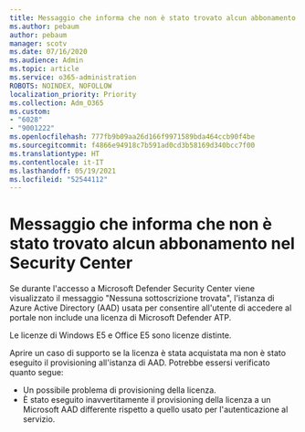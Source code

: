 ```yaml
---
title: Messaggio che informa che non è stato trovato alcun abbonamento nel Security Center
ms.author: pebaum
author: pebaum
manager: scotv
ms.date: 07/16/2020
ms.audience: Admin
ms.topic: article
ms.service: o365-administration
ROBOTS: NOINDEX, NOFOLLOW
localization_priority: Priority
ms.collection: Adm_O365
ms.custom:
- "6028"
- "9001222"
ms.openlocfilehash: 777fb9b09aa26d166f9971589bda464ccb90f4be
ms.sourcegitcommit: f4866e94918c7b591ad0cd3b58169d340bcc7f00
ms.translationtype: HT
ms.contentlocale: it-IT
ms.lasthandoff: 05/19/2021
ms.locfileid: "52544112"
---
```

# <a name="no-subscriptions-found-message-in-the-security-center"></a>Messaggio che informa che non è stato trovato alcun abbonamento nel Security Center

Se durante l'accesso a Microsoft Defender Security Center viene visualizzato il messaggio "Nessuna sottoscrizione trovata", l'istanza di Azure Active Directory (AAD) usata per consentire all'utente di accedere al portale non include una licenza di Microsoft Defender ATP.  

Le licenze di Windows E5 e Office E5 sono licenze distinte.

Aprire un caso di supporto se la licenza è stata acquistata ma non è stato eseguito il provisioning all'istanza di AAD. Potrebbe essersi verificato quanto segue: <br/>
-   Un possibile problema di provisioning della licenza.<br/>
-   È stato eseguito inavvertitamente il provisioning della licenza a un Microsoft AAD differente rispetto a quello usato per l'autenticazione al servizio.